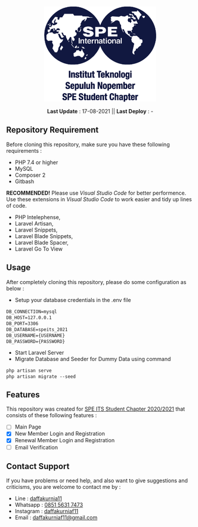 <p align="center"><a href="https://speitssc.org/" target="_blank"><img src="./public/img/logo.png" width="300"></a></p>
<p align="center">
<strong>Last Update</strong> : 17-08-2021 ||
<strong>Last Deploy</strong> : -
</p>

## Repository Requirement

Before cloning this repository, make sure you have these following requirements :

-   PHP 7.4 or higher
-   MySQL
-   Composer 2
-   Gitbash

<strong>RECOMMENDED!</strong> Please use <em>Visual Studio Code</em> for better performence.
Use these extensions in <em>Visual Studio Code</em> to work easier and tidy up lines of code.

-   PHP Intelephense,
-   Laravel Artisan,
-   Laravel Snippets,
-   Laravel Blade Snippets,
-   Laravel Blade Spacer,
-   Laravel Go To View

## Usage

After completely cloning this repository, please do some configuration as below :

-   Setup your database credentials in the .env file

```
DB_CONNECTION=mysql
DB_HOST=127.0.0.1
DB_PORT=3306
DB_DATABASE=speits_2021
DB_USERNAME={USERNAME}
DB_PASSWORD={PASSWORD}
```

-   Start Laravel Server
-   Migrate Database and Seeder for Dummy Data using command

```
php artisan serve
php artisan migrate --seed
```

## Features

This repository was created for <a href="https://speitssc.org/" target="_blank">SPE ITS Student Chapter 2020/2021</a> that consists of these following features :

-   [ ] Main Page
-   [x] New Member Login and Registration
-   [x] Renewal Member Login and Registration
-   [ ] Email Verification

## Contact Support

If you have problems or need help, and also want to give suggestions and criticisms, you are welcome to contact me by :

-   Line : <a href="http://line.me/ti/p/~daffakurnia11">daffakurnia11</a>
-   Whatsapp : <a href="https://wa.me/6285156317473">0851 5631 7473</a>
-   Instagram : <a href="https://www.instagram.com/daffakurniaf11/">daffakurniaf11</a>
-   Email : <a href="mailto:daffakurniaf11@gmail.com">daffakurniaf11@gmail.com</a>
